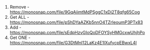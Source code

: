 1. Remove  - https://monosnap.com/file/9GqAiimtMdPSggC1xDi2T8qfg65Cog 
2. Get ALL - https://monosnap.com/file/pShDYaAZKb5nnO4TZrIeoumP3PTx83 
3. Add - https://monosnap.com/file/sEdpHzvGIoQoDFOYSyHMGcxwUhjhPo
4. Get ONE - https://monosnap.com/file/G3DtMnI12LaKz4E1lXufycpEBwxL4I

